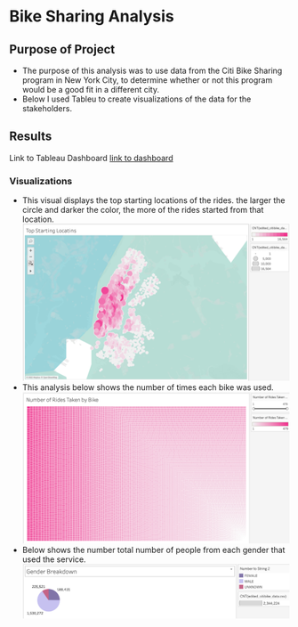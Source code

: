# Bike Sharing Analysis
## Purpose of Project
* The purpose of this analysis was to use data from the Citi Bike Sharing program in New York City, to determine whether or not this program would be a good fit in a different city.
* Below I used Tableu to create visualizations of the data for the stakeholders.
## Results
Link to Tableau Dashboard 
[link to dashboard](https://public.tableau.com/shared/WTMN33G8M?:display_count=n&:origin=viz_share_link)
### Visualizations 
* This visual displays the top starting locations of the rides.  the larger the circle and darker the color, the more of the rides started from that location.
![](images/Top_Starting_Locations.png)
* This analysis below shows the number of times each bike was used.
![](images/rides_per_bike.png)
* Below shows the number total number of people from each gender that used the service.
![](https://github.com/mackenziecoushayrichter/bikesharing/blob/main/images/Gender_Breakdown.png)
